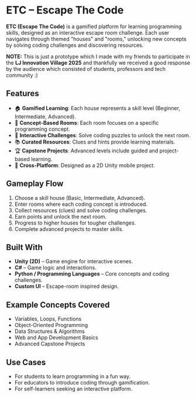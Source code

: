 # ETC – Escape The Code

**ETC (Escape The Code)** is a gamified platform for learning programming skills, designed as an interactive escape room challenge. Each user navigates through themed "houses" and "rooms," unlocking new concepts by solving coding challenges and discovering resources.

**NOTE:** This is just a prototype which I made with my friends to participate in the **LJ Innovation Village 2025** and thankfully we received a good response by the audience which consisted of students, professors and tech community :)

## Features
- 🏠 **Gamified Learning**: Each house represents a skill level (Beginner, Intermediate, Advanced).
- 🚪 **Concept-Based Rooms**: Each room focuses on a specific programming concept.
- 🧩 **Interactive Challenges**: Solve coding puzzles to unlock the next room.
- 📚 **Curated Resources**: Clues and hints provide learning materials.
- 🏆 **Capstone Projects**: Advanced levels include guided and project-based learning.
- 📱 **Cross-Platform**: Designed as a 2D Unity mobile project.

## Gameplay Flow
1. Choose a skill house (Basic, Intermediate, Advanced).
2. Enter rooms where each coding concept is introduced.
3. Collect resources (clues) and solve coding challenges.
4. Earn points and unlock the next room.
5. Progress to higher houses for tougher challenges.
6. Complete advanced projects to master skills.

## Built With
- **Unity (2D)** – Game engine for interactive scenes.
- **C#** – Game logic and interactions.
- **Python / Programming Languages** – Core concepts and coding challenges.
- **Custom UI** – Escape-room inspired design.

## Example Concepts Covered
- Variables, Loops, Functions
- Object-Oriented Programming
- Data Structures & Algorithms
- Web and App Development Basics
- Advanced Capstone Projects

## Use Cases
- For students to learn programming in a fun way.
- For educators to introduce coding through gamification.
- For self-learners seeking an interactive platform.

